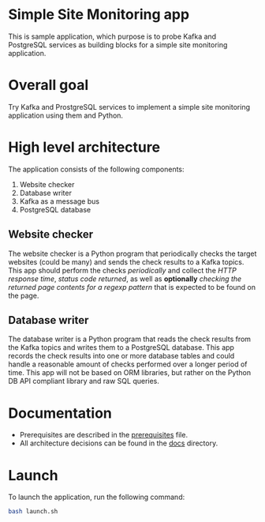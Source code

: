 # Simple Site Monitoring app
This is sample application, which purpose is to probe Kafka and PostgreSQL services as building blocks for a simple site monitoring application.

# Overall goal
Try Kafka and ProstgreSQL services to implement a simple site monitoring application using them and Python.

# High level architecture
The application consists of the following components:
1. Website checker
2. Database writer
3. Kafka as a message bus
4. PostgreSQL database

## Website checker
The website checker is a Python program that periodically checks the target websites (could be many) and sends the check results to a Kafka topics.
This app should perform the checks _periodically_ and collect the _HTTP response time_, _status code returned_, as well as **optionally** _checking the returned page contents for a regexp pattern_ that is expected to be found on the page.

## Database writer
The database writer is a Python program that reads the check results from the Kafka topics and writes them to a PostgreSQL database.
This app records the check results into one or more database tables and could handle a reasonable amount of checks performed over a longer period of time.
This app will not be based on ORM libraries, but rather on the Python DB API compliant library and raw SQL queries.

# Documentation
* Prerequisites are described in the [prerequisites](docs/prerequisites.md) file.
* All architecture decisions can be found in the [docs](docs) directory.

# Launch
To launch the application, run the following command:
```bash
bash launch.sh
```